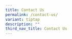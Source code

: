 ```yaml
---
title: Contact Us
permalink: /contact-us/
variant: tiptap
description: ""
third_nav_title: Contact Us
---
```

